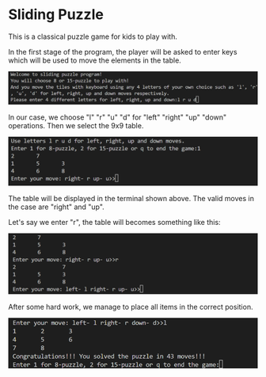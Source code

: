 # Sliding Puzzle
This is a classical puzzle game for kids to play with.

In the first stage of the program, the player will be asked to enter keys which will be used to move the elements in the table.

![image](game1.png)

In our case, we choose "l" "r" "u" "d" for "left" "right" "up" "down" operations. Then we select the 9x9 table. 

![image](game2.png)

The table will be displayed in the terminal shown above. The valid moves in the case are "right" and "up".

Let's say we enter "r", the table will becomes something like this:

![image](game3.png)

After some hard work, we manage to place all items in the correct position.

![image](game4.png)

